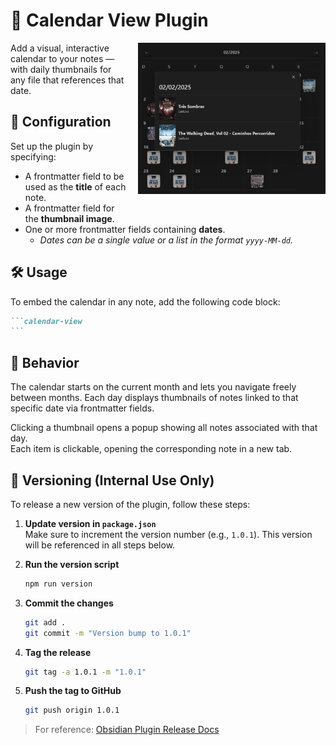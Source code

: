 # 📅 Calendar View Plugin
<div align="right" style="float: right; margin-left: 1rem; margin-bottom: 1rem;">
  <img src="./docs/print.png" alt="Calendar View Preview" width="300"/>
</div>

Add a visual, interactive calendar to your notes — with daily thumbnails for any file that references that date.


## 🔧 Configuration
Set up the plugin by specifying:
- A frontmatter field to be used as the **title** of each note.
- A frontmatter field for the **thumbnail image**.
- One or more frontmatter fields containing **dates**.  
  - _Dates can be a single value or a list in the format `yyyy-MM-dd`._


## 🛠️ Usage
To embed the calendar in any note, add the following code block:

````markdown
```calendar-view
```
````

## 📆 Behavior
The calendar starts on the current month and lets you navigate freely between months.
Each day displays thumbnails of notes linked to that specific date via frontmatter fields.

Clicking a thumbnail opens a popup showing all notes associated with that day.  
Each item is clickable, opening the corresponding note in a new tab.

## 🧾 Versioning (Internal Use Only)

To release a new version of the plugin, follow these steps:

1. **Update version in `package.json`**  
   Make sure to increment the version number (e.g., `1.0.1`). This version will be referenced in all steps below.

2. **Run the version script**  
   ```bash
   npm run version
   ```

3. **Commit the changes**  
   ```bash
   git add .
   git commit -m "Version bump to 1.0.1"
   ```

4. **Tag the release**  
   ```bash
   git tag -a 1.0.1 -m "1.0.1"
   ```

5. **Push the tag to GitHub**  
   ```bash
   git push origin 1.0.1
   ```

> For reference: [Obsidian Plugin Release Docs](https://docs.obsidian.md/Plugins/Releasing/Release+your+plugin+with+GitHub+Actions)
